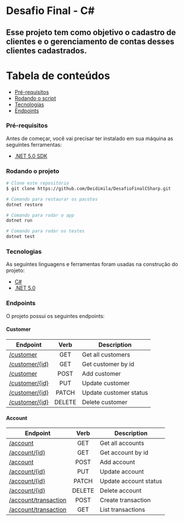 # Desafio Final - C#
## Esse projeto tem como objetivo o cadastro de clientes e o gerenciamento de contas desses clientes cadastrados.

Tabela de conteúdos
=================
<!--ts-->
   * [Pré-requisitos](#pré-requisitos)
   * [Rodando o script](#rodando-o-projeto)
   * [Tecnologias](#tecnologias)
   * [Endpoints](#endpoints)
<!--te-->

### Pré-requisitos
Antes de começar, você vai precisar ter instalado em sua máquina as seguintes ferramentas:
- [.NET 5.0 SDK](https://dotnet.microsoft.com/download/dotnet/5.0)

### Rodando o projeto
```bash
# Clone este repositório
$ git clone https://github.com/Deidimila/DesafioFinalCSharp.git

# Comando para restaurar os pacotes
dotnet restore

# Comando para rodar o app
dotnet run

# Comando para rodar os testes
dotnet test

```
### Tecnologias
As seguintes linguagens e ferramentas foram usadas na construção do projeto:
- [C#](https://docs.microsoft.com/pt-br/dotnet/csharp/)
- [.NET 5.0](https://dotnet.microsoft.com/download/dotnet/5.0)

### Endpoints
O projeto possui os seguintes endpoints:

#### Customer

| Endpoint                                                             | Verb    | Description             |
|----------------------------------------------------------------------|:-------:|-------------------------|
| [/customer](https://localhost:5001/customer)                         | GET     | Get all customers       | 
| [/customer/{id}](https://localhost:5001/customer/{id})               | GET     | Get customer by id      | 
| [/customer](https://localhost:5001/customer)                         | POST    | Add customer            | 
| [/customer/{id}](https://localhost:5001/customer/{id})               | PUT     | Update customer         | 
| [/customer/{id}](https://localhost:5001/customer/{id})               | PATCH   | Update customer status  | 
| [/customer/{id}](https://localhost:5001/customer/{id})               | DELETE  | Delete customer         | 

#### Account

| Endpoint                                                             | Verb    | Description             |
|----------------------------------------------------------------------|:-------:|-------------------------|
| [/account](https://localhost:5001/account)                           | GET     | Get all accounts        | 
| [/account/{id}](https://localhost:5001/account/{id})                 | GET     | Get account by id       | 
| [/account](https://localhost:5001/account)                           | POST    | Add account             | 
| [/account/{id}](https://localhost:5001/account/{id})                 | PUT     | Update account          | 
| [/account/{id}](https://localhost:5001/account/{id})                 | PATCH   | Update account status   | 
| [/account/{id}](https://localhost:5001/account/{id})                 | DELETE  | Delete account          | 
| [/account/transaction](https://localhost:5001/account/operation)   | POST    | Create transaction      |
| [/account/transaction](https://localhost:5001/account/operation)   | GET     | List transactions       |

